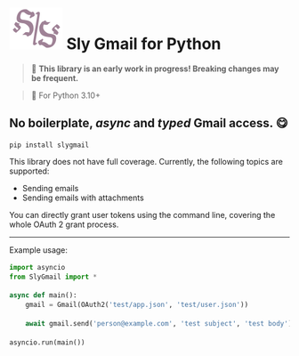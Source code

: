 # ![sly logo](https://raw.githubusercontent.com/dunkyl/SlyMeta/main/sly%20logo.svg) Sly Gmail for Python

> 🚧 **This library is an early work in progress! Breaking changes may be frequent.**

> 🐍 For Python 3.10+

## No boilerplate, *async* and *typed* Gmail access. 😋

```shell
pip install slygmail
```

This library does not have full coverage.
Currently, the following topics are supported:

* Sending emails
* Sending emails with attachments

You can directly grant user tokens using the command line, covering the whole OAuth 2 grant process.

---

Example usage:

```python
import asyncio
from SlyGmail import *

async def main():
    gmail = Gmail(OAuth2('test/app.json', 'test/user.json'))

    await gmail.send('person@example.com', 'test subject', 'test body')

asyncio.run(main())
```
